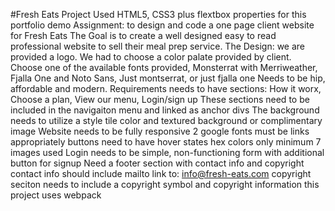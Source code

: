 #Fresh Eats Project
Used HTML5, CSS3 plus flextbox properties for this portfolio demo
Assignment: to design and code a one page client website for Fresh Eats
The Goal is to create a well designed easy to read professional website to sell their meal prep service.
The Design: we are provided a logo. We had to choose a color palate provided by client. Choose one of the available fonts provided, Monsterrat with Merriweather, Fjalla One and Noto Sans, Just montserrat, or just fjalla one
Needs to be hip, affordable and modern.
Requirements needs to have sections: How it worx, Choose a plan, View our menu, Login/sign up
These sections need to be included in the navigaiton menu and linked as anchor divs
The background needs to utilize a style tile color and textured background or complimentary image
Website needs to be fully responsive
2 google fonts must be links appropriately
buttons need to have hover states
hex colors only
minimum 7 images used
Login needs to be simple, non-functioning form with additional button for signup
Need a footer section with contact info and copyright
contact info should include mailto link to: info@fresh-eats.com
copyright seciton needs to include a copyright symbol and copyright information
this project uses webpack
